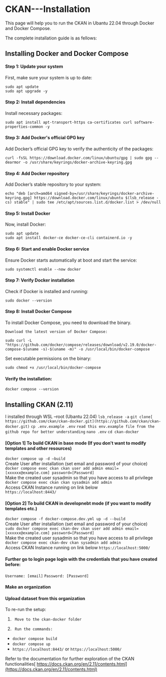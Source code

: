 # CKAN---Installation

This page will help you to run the CKAN in Ubantu 22.04 through Docker and Docker Compose.

The complete installation guide is as fellows:


## Installing Docker and Docker Compose
#### Step 1: Update your system

First, make sure your system is up to date:

`sudo apt update`   
`sudo apt upgrade -y`

#### Step 2: Install dependencies

Install necessary packages:

`sudo apt install apt-transport-https ca-certificates curl software-properties-common -y`  

#### Step 3: Add Docker's official GPG key

Add Docker’s official GPG key to verify the authenticity of the packages:

`curl -fsSL https://download.docker.com/linux/ubuntu/gpg | sudo gpg --dearmor -o /usr/share/keyrings/docker-archive-keyring.gpg`

#### Step 4: Add Docker repository

Add Docker’s stable repository to your system:

`echo "deb [arch=amd64 signed-by=/usr/share/keyrings/docker-archive-keyring.gpg] https://download.docker.com/linux/ubuntu $(lsb_release -cs) stable" | sudo tee /etc/apt/sources.list.d/docker.list > /dev/null`

#### Step 5: Install Docker

Now, install Docker:

`sudo apt update`      
`sudo apt install docker-ce docker-ce-cli containerd.io -y`

#### Step 6: Start and enable Docker service

Ensure Docker starts automatically at boot and start the service:

`sudo systemctl enable --now docker`

#### Step 7: Verify Docker installation

Check if Docker is installed and running:

`sudo docker --version`  

#### Step 8: Install Docker Compose

To install Docker Compose, you need to download the binary.

    Download the latest version of Docker Compose:

`sudo curl -L "https://github.com/docker/compose/releases/download/v2.19.0/docker-compose-$(uname -s)-$(uname -m)" -o /usr/local/bin/docker-compose`

Set executable permissions on the binary:

`sudo chmod +x /usr/local/bin/docker-compose`

#### Verify the installation:

`docker compose --version`




## Installing CKAN (2.11)

I installed through WSL –root (Ubantu 22.04)
`lsb_release -a`
`git clone[ https://github.com/ckan/ckan-docker.git](https://github.com/ckan/ckan-docker.git)`
`cp .env.example .env`
`read this env.example file from the github repo for better understanding`
`nano .env`
`cd ckan-docker`
#### [Option 1] To build CKAN in base mode (If you don't want to modify templates and other resources)
`docker compose up -d –build`     
Create User after installation  (set email and password of your choice)     
`docker compose exec ckan ckan user add admin email=[xxxxxx@example.com] password=[Password]`     
Make the created user sysadmin so that you have access to all privilege    
`docker compose exec ckan ckan sysadmin add admin`    
Access CKAN Instance running on link below     
`https://localhost:8443/`      
#### [Option 2] To build CKAN in developnebt mode (if you want to modify templates etc.)      
`docker compose -f docker-compose.dev.yml up -d --build`     
Create User after installation  (set email and password of your choice)     
`sudo docker compose exec ckan-dev ckan user add admin email=[xxxxxx@example.com] password=[Password]`     
Make the created user sysadmin so that you have access to all privilege    
`docker compose exec ckan-dev ckan sysadmin add admin`   
Access CKAN Instance running on link below
`https://localhost:5000/`

#### Further go to login page login with the credentials that you have created before:
`Username: [email]`
`Password: [Password]`
#### Make an organization
#### Upload dataset from this organization
 
To re-run the setup:
1.      Move to the ckan-docker folder
2.      Run the commands:
*  `docker compose build` 
* `docker compose up`
* `https://localhost:8443/` or `https://localhost:5000/`
 
Refer to the documentation for further exploration of the CKAN functionalities[ https://docs.ckan.org/en/2.11/contents.html](https://docs.ckan.org/en/2.11/contents.html)

